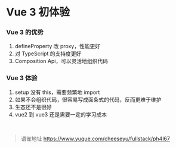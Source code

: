 # Vue 3 初体验
### Vue 3 的优势

1. defineProperty 改 proxy，性能更好
1. 对 TypeScript 的支持度更好
1. Composition Api，可以灵活地组织代码

### Vue 3 体验

1. setup 没有 this，需要频繁地 import
1. 如果不会组织代码，很容易写成面条式的代码，反而更难于维护
1. 生态还不是很好
1. vue2 到 vue3 还是需要一定的学习成本

<br>
  
> 语雀地址 https://www.yuque.com/cheeseyu/fullstack/ph4l67
